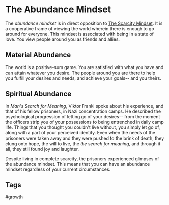# The Abundance Mindset
The *abundance mindset* is in direct opposition to [The Scarcity Mindset](../202308040127/README.md). It is a cooperative frame of viewing the world wherein there is enough to go around for everyone. This mindset is associated with being in a state of love. You view people around you as friends and allies.  
## Material Abundance
The world is a positive-sum game. You are satisfied with what you have and can attain whatever you desire. The people around you are there to help you fulfill your desires and needs, and achieve your goals-- and you theirs.  

## Spiritual Abundance
In *Man's Search for Meaning*, Viktor Frankl spoke about his experience, and that of his fellow prisoners, in Nazi concentration camps. He described the psychological progression of letting go of your desires-- from the moment the officers strip you of your possessions to being entrenched in daily camp life. Things that you thought you couldn't live without, you simply let go of, along with a part of your perceived identity. Even when the needs of the prisoners were taken away and they were pushed to the brink of death, they clung onto hope, the will to live, the *the search for meaning*, and through it all, they still found joy and laughter.  

Despite living in complete scarcity, the prisoners experienced glimpses of the abundance mindset. This means that you can have an abundance mindset regardless of your current circumstances.  

## Tags
#growth
